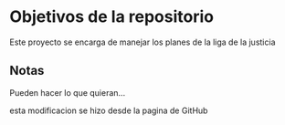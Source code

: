 # Objetivos de la repositorio

Este proyecto se encarga de manejar los planes de la liga de la justicia


## Notas
Pueden hacer lo que quieran...

esta modificacion se hizo desde la pagina de GitHub
